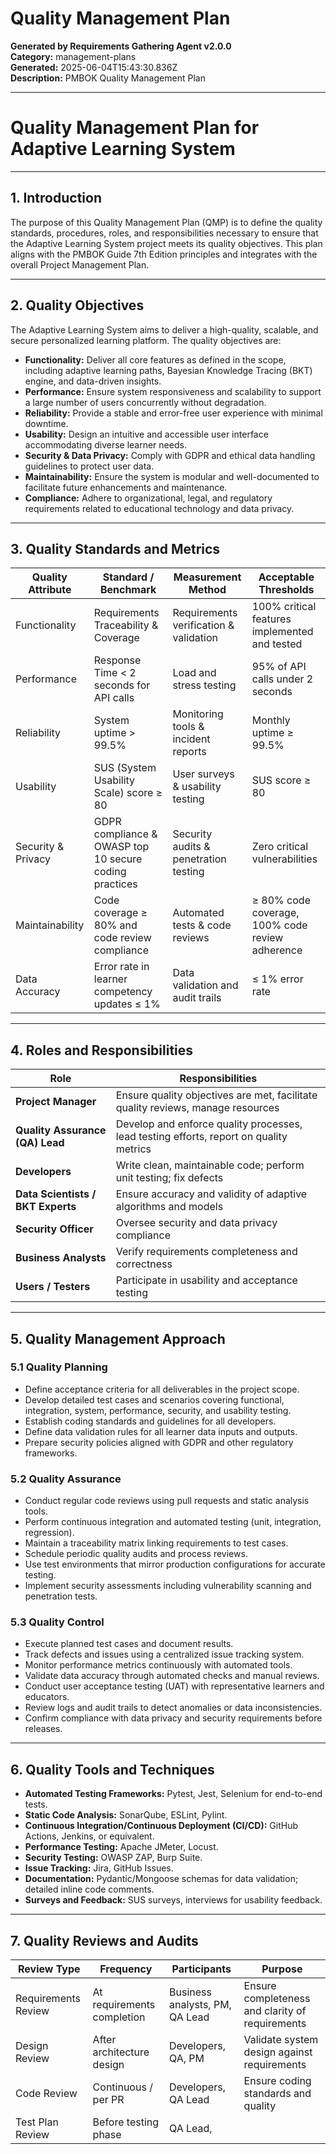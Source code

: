 # Quality Management Plan

**Generated by Requirements Gathering Agent v2.0.0**  
**Category:** management-plans  
**Generated:** 2025-06-04T15:43:30.836Z  
**Description:** PMBOK Quality Management Plan

---

# Quality Management Plan for Adaptive Learning System

---

## 1. Introduction

The purpose of this Quality Management Plan (QMP) is to define the quality standards, procedures, roles, and responsibilities necessary to ensure that the Adaptive Learning System project meets its quality objectives. This plan aligns with the PMBOK Guide 7th Edition principles and integrates with the overall Project Management Plan.

---

## 2. Quality Objectives

The Adaptive Learning System aims to deliver a high-quality, scalable, and secure personalized learning platform. The quality objectives are:

- **Functionality:** Deliver all core features as defined in the scope, including adaptive learning paths, Bayesian Knowledge Tracing (BKT) engine, and data-driven insights.
- **Performance:** Ensure system responsiveness and scalability to support a large number of users concurrently without degradation.
- **Reliability:** Provide a stable and error-free user experience with minimal downtime.
- **Usability:** Design an intuitive and accessible user interface accommodating diverse learner needs.
- **Security & Data Privacy:** Comply with GDPR and ethical data handling guidelines to protect user data.
- **Maintainability:** Ensure the system is modular and well-documented to facilitate future enhancements and maintenance.
- **Compliance:** Adhere to organizational, legal, and regulatory requirements related to educational technology and data privacy.

---

## 3. Quality Standards and Metrics

| Quality Attribute       | Standard / Benchmark                    | Measurement Method                          | Acceptable Thresholds                  |
|------------------------|---------------------------------------|--------------------------------------------|--------------------------------------|
| Functionality          | Requirements Traceability & Coverage   | Requirements verification & validation    | 100% critical features implemented and tested |
| Performance            | Response Time < 2 seconds for API calls| Load and stress testing                     | 95% of API calls under 2 seconds      |
| Reliability            | System uptime > 99.5%                  | Monitoring tools & incident reports         | Monthly uptime ≥ 99.5%                 |
| Usability              | SUS (System Usability Scale) score ≥ 80| User surveys & usability testing            | SUS score ≥ 80                        |
| Security & Privacy     | GDPR compliance & OWASP top 10 secure coding practices | Security audits & penetration testing       | Zero critical vulnerabilities         |
| Maintainability        | Code coverage ≥ 80% and code review compliance | Automated tests & code reviews               | ≥ 80% code coverage, 100% code review adherence |
| Data Accuracy          | Error rate in learner competency updates ≤ 1% | Data validation and audit trails             | ≤ 1% error rate                       |

---

## 4. Roles and Responsibilities

| Role                   | Responsibilities                                                      |
|------------------------|----------------------------------------------------------------------|
| **Project Manager**    | Ensure quality objectives are met, facilitate quality reviews, manage resources |
| **Quality Assurance (QA) Lead**  | Develop and enforce quality processes, lead testing efforts, report on quality metrics |
| **Developers**         | Write clean, maintainable code; perform unit testing; fix defects    |
| **Data Scientists / BKT Experts** | Ensure accuracy and validity of adaptive algorithms and models |
| **Security Officer**   | Oversee security and data privacy compliance                         |
| **Business Analysts**  | Verify requirements completeness and correctness                     |
| **Users / Testers**    | Participate in usability and acceptance testing                      |

---

## 5. Quality Management Approach

### 5.1 Quality Planning

- Define acceptance criteria for all deliverables in the project scope.
- Develop detailed test cases and scenarios covering functional, integration, system, performance, security, and usability testing.
- Establish coding standards and guidelines for all developers.
- Define data validation rules for all learner data inputs and outputs.
- Prepare security policies aligned with GDPR and other regulatory frameworks.

### 5.2 Quality Assurance

- Conduct regular code reviews using pull requests and static analysis tools.
- Perform continuous integration and automated testing (unit, integration, regression).
- Maintain a traceability matrix linking requirements to test cases.
- Schedule periodic quality audits and process reviews.
- Use test environments that mirror production configurations for accurate testing.
- Implement security assessments including vulnerability scanning and penetration tests.

### 5.3 Quality Control

- Execute planned test cases and document results.
- Track defects and issues using a centralized issue tracking system.
- Monitor performance metrics continuously with automated tools.
- Validate data accuracy through automated checks and manual reviews.
- Conduct user acceptance testing (UAT) with representative learners and educators.
- Review logs and audit trails to detect anomalies or data inconsistencies.
- Confirm compliance with data privacy and security requirements before releases.

---

## 6. Quality Tools and Techniques

- **Automated Testing Frameworks:** Pytest, Jest, Selenium for end-to-end tests.
- **Static Code Analysis:** SonarQube, ESLint, Pylint.
- **Continuous Integration/Continuous Deployment (CI/CD):** GitHub Actions, Jenkins, or equivalent.
- **Performance Testing:** Apache JMeter, Locust.
- **Security Testing:** OWASP ZAP, Burp Suite.
- **Issue Tracking:** Jira, GitHub Issues.
- **Documentation:** Pydantic/Mongoose schemas for data validation; detailed inline code comments.
- **Surveys and Feedback:** SUS surveys, interviews for usability feedback.

---

## 7. Quality Reviews and Audits

| Review Type           | Frequency             | Participants                        | Purpose                                   |
|-----------------------|-----------------------|------------------------------------|-------------------------------------------|
| Requirements Review   | At requirements completion | Business analysts, PM, QA Lead     | Ensure completeness and clarity of requirements |
| Design Review          | After architecture design | Developers, QA, PM                  | Validate system design against requirements |
| Code Review            | Continuous / per PR    | Developers, QA Lead                 | Ensure coding standards and quality       |
| Test Plan Review       | Before testing phase   | QA Lead,